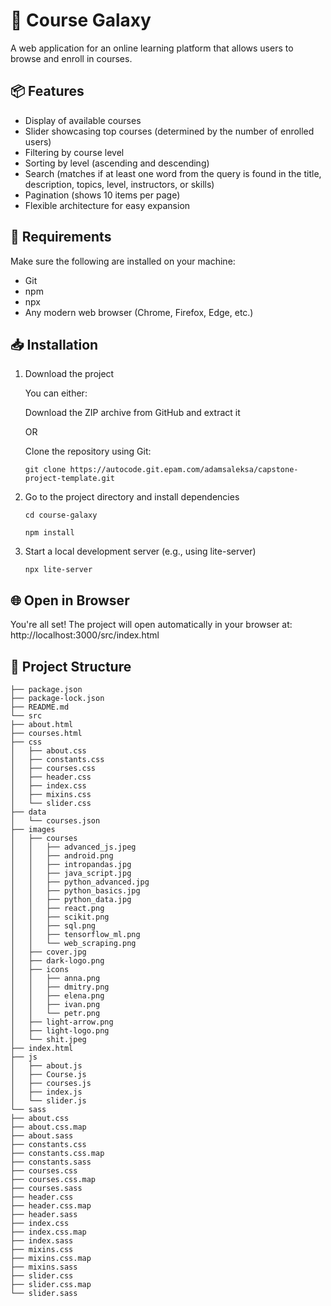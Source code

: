 # 🚀 Course Galaxy
A web application for an online learning platform that allows users to browse and enroll in courses.
## 📦 Features

* Display of available courses
* Slider showcasing top courses (determined by the number of enrolled users)
* Filtering by course level
* Sorting by level (ascending and descending)
* Search (matches if at least one word from the query is found in the title, description, topics, level, instructors, or skills)
* Pagination (shows 10 items per page)
* Flexible architecture for easy expansion

## 🔧 Requirements

Make sure the following are installed on your machine:
* Git
* npm
* npx 
* Any modern web browser (Chrome, Firefox, Edge, etc.)

## 📥 Installation

1. Download the project

    You can either:
    
    Download the ZIP archive from GitHub and extract it
    
    OR
    
    Clone the repository using Git:
    
    ```
    git clone https://autocode.git.epam.com/adamsaleksa/capstone-project-template.git
    ```

2. Go to the project directory and install dependencies

    ```
    cd course-galaxy
    ```

    ```
    npm install
    ```

3. Start a local development server (e.g., using lite-server)

    ```
    npx lite-server
    ```


## 🌐 Open in Browser

You're all set! The project will open automatically in your browser at:
http://localhost:3000/src/index.html

## 📁 Project Structure

```
├── package.json
├── package-lock.json
├── README.md
└── src
├── about.html
├── courses.html
├── css
│   ├── about.css
│   ├── constants.css
│   ├── courses.css
│   ├── header.css
│   ├── index.css
│   ├── mixins.css
│   └── slider.css
├── data
│   └── courses.json
├── images
│   ├── courses
│   │   ├── advanced_js.jpeg
│   │   ├── android.png
│   │   ├── intropandas.jpg
│   │   ├── java_script.jpg
│   │   ├── python_advanced.jpg
│   │   ├── python_basics.jpg
│   │   ├── python_data.jpg
│   │   ├── react.png
│   │   ├── scikit.png
│   │   ├── sql.png
│   │   ├── tensorflow_ml.png
│   │   └── web_scraping.png
│   ├── cover.jpg
│   ├── dark-logo.png
│   ├── icons
│   │   ├── anna.png
│   │   ├── dmitry.png
│   │   ├── elena.png
│   │   ├── ivan.png
│   │   └── petr.png
│   ├── light-arrow.png
│   ├── light-logo.png
│   └── shit.jpeg
├── index.html
├── js
│   ├── about.js
│   ├── Course.js
│   ├── courses.js
│   ├── index.js
│   └── slider.js
└── sass
├── about.css
├── about.css.map
├── about.sass
├── constants.css
├── constants.css.map
├── constants.sass
├── courses.css
├── courses.css.map
├── courses.sass
├── header.css
├── header.css.map
├── header.sass
├── index.css
├── index.css.map
├── index.sass
├── mixins.css
├── mixins.css.map
├── mixins.sass
├── slider.css
├── slider.css.map
└── slider.sass
```

